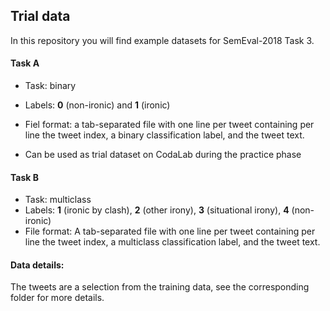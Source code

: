 ## Trial data ##

In this repository you will find example datasets for SemEval-2018 Task 3.

#### Task A ####
* Task: binary
* Labels: **0** (non-ironic) and **1** (ironic)
* Fiel format: a tab-separated file with one line per tweet containing per line the tweet index, a binary classification label, and the tweet text.

* Can be used as trial dataset on CodaLab during the practice phase

#### Task B ####
* Task: multiclass
* Labels: **1** (ironic by clash), **2** (other irony), **3** (situational irony), **4** (non-ironic)
* File format: A tab-separated file with one line per tweet containing per line the tweet index, a multiclass classification label, and the tweet text.


#### Data details: ####
The tweets are a selection from the training data, see the corresponding folder for more details.